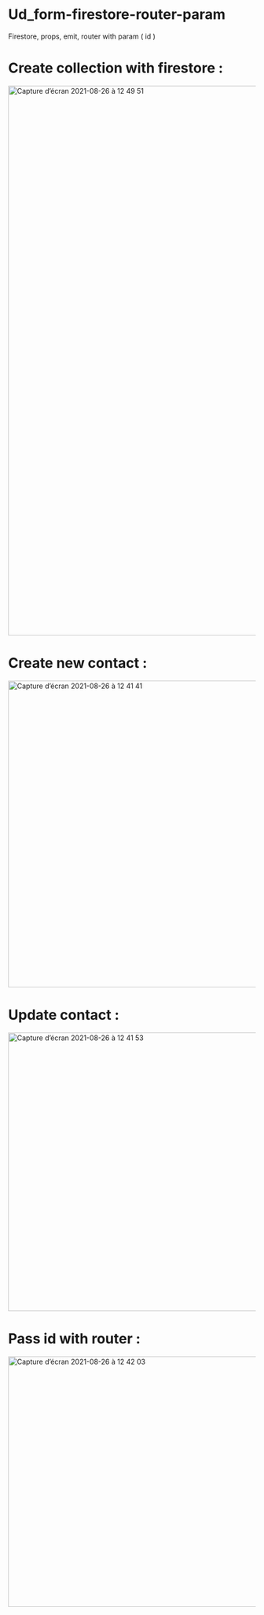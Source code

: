 # Ud_form-firestore-router-param
 Firestore, props, emit, router with param ( id )
 
 # Create collection with firestore :
 <img width="1117" alt="Capture d’écran 2021-08-26 à 12 49 51" src="https://user-images.githubusercontent.com/39524369/130950078-3ded1dcc-3b86-4b42-b885-caf4f337459f.png">

 # Create new contact :
 <img width="623" alt="Capture d’écran 2021-08-26 à 12 41 41" src="https://user-images.githubusercontent.com/39524369/130949862-9785d44b-6a6b-496e-9bde-f138a60a728b.png">

# Update contact :
<img width="566" alt="Capture d’écran 2021-08-26 à 12 41 53" src="https://user-images.githubusercontent.com/39524369/130949860-ede9c907-ebda-4571-9673-0779ad72137c.png">

# Pass id with router :
 <img width="509" alt="Capture d’écran 2021-08-26 à 12 42 03" src="https://user-images.githubusercontent.com/39524369/130949857-26532afb-e79b-4fd5-891f-dce993d61006.png">
